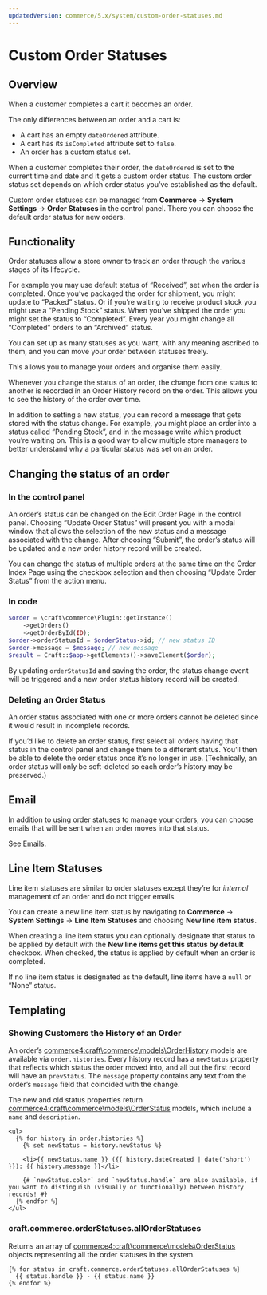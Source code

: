 ```yaml
---
updatedVersion: commerce/5.x/system/custom-order-statuses.md
---
```


# Custom Order Statuses

## Overview

When a customer completes a cart it becomes an order.

The only differences between an order and a cart is:

- A cart has an empty `dateOrdered` attribute.
- A cart has its `isCompleted` attribute set to `false`.
- An order has a custom status set.

When a customer completes their order, the `dateOrdered` is set to the current time and date and it gets a custom order status. The custom order status set depends on which order status you’ve established as the default.

Custom order statuses can be managed from **Commerce** → **System Settings** → **Order Statuses** in the control panel. There you can choose the default order status for new orders.

## Functionality

Order statuses allow a store owner to track an order through the various stages of its lifecycle.

For example you may use default status of “Received”, set when the order is completed. Once you’ve packaged the order for shipment, you might update to “Packed” status. Or if you’re waiting to receive product stock you might use a “Pending Stock” status. When you’ve shipped the order you might set the status to “Completed”. Every year you might change all “Completed” orders to an “Archived” status.

You can set up as many statuses as you want, with any meaning ascribed to them, and you can move your order between statuses freely.

This allows you to manage your orders and organise them easily.

Whenever you change the status of an order, the change from one status to another is recorded in an Order History record on the order. This allows you to see the history of the order over time.

In addition to setting a new status, you can record a message that gets stored with the status change. For example, you might place an order into a status called “Pending Stock”, and in the message write which product you’re waiting on. This is a good way to allow multiple store managers to better understand why a particular status was set on an order.

## Changing the status of an order

### In the control panel

An order’s status can be changed on the Edit Order Page in the control panel. Choosing “Update Order Status” will present you with a modal window that allows the selection of the new status and a message associated with the change. After choosing “Submit”, the order’s status will be updated and a new order history record will be created.

You can change the status of multiple orders at the same time on the Order Index Page using the checkbox selection and then choosing “Update Order Status” from the action menu.

### In code

```php
$order = \craft\commerce\Plugin::getInstance()
    ->getOrders()
    ->getOrderById(ID);
$order->orderStatusId = $orderStatus->id; // new status ID
$order->message = $message; // new message
$result = Craft::$app->getElements()->saveElement($order);
```

By updating `orderStatusId` and saving the order, the status change event will be triggered and a new order status history record will be created.

### Deleting an Order Status

An order status associated with one or more orders cannot be deleted since it would result in incomplete records.

If you’d like to delete an order status, first select all orders having that status in the control panel and change them to a different status. You’ll then be able to delete the order status once it’s no longer in use. (Technically, an order status will only be soft-deleted so each order’s history may be preserved.)

## Email

In addition to using order statuses to manage your orders, you can choose emails that will be sent when an order moves into that status.

See [Emails](emails.md).

## Line Item Statuses

Line item statuses are similar to order statuses except they’re for *internal* management of an order and do not trigger emails.

You can create a new line item status by navigating to **Commerce** → **System Settings** → **Line Item Statuses** and choosing **New line item status**.

When creating a line item status you can optionally designate that status to be applied by default with the **New line items get this status by default** checkbox. When checked, the status is applied by default when an order is completed.

If no line item status is designated as the default, line items have a `null` or “None” status.

## Templating

### Showing Customers the History of an Order

An order’s <commerce4:craft\commerce\models\OrderHistory> models are available via `order.histories`. Every history record has a `newStatus` property that reflects which status the order moved into, and all but the first record will have an `prevStatus`. The `message` property contains any text from the order’s `message` field that coincided with the change.

The new and old status properties return <commerce4:craft\commerce\models\OrderStatus> models, which include a `name` and `description`.

```twig
<ul>
  {% for history in order.histories %}
    {% set newStatus = history.newStatus %}

    <li>{{ newStatus.name }} ({{ history.dateCreated | date('short') }}): {{ history.message }}</li>

    {# `newStatus.color` and `newStatus.handle` are also available, if you want to distinguish (visually or functionally) between history records! #}
  {% endfor %}
</ul>
```

### craft.commerce.orderStatuses.allOrderStatuses

Returns an array of <commerce4:craft\commerce\models\OrderStatus> objects representing all the order statuses in the system.

```twig
{% for status in craft.commerce.orderStatuses.allOrderStatuses %}
  {{ status.handle }} - {{ status.name }}
{% endfor %}
```
